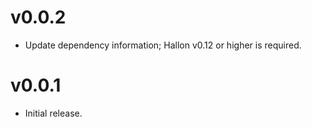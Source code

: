# v0.0.2
- Update dependency information; Hallon v0.12 or higher is required.

# v0.0.1
- Initial release.
